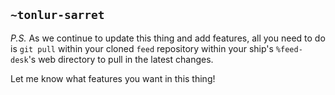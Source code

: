 ## `~tonlur-sarret`
*P.S.* As we continue to update this thing and add features, all you need to do is `git pull` within your cloned `feed` repository within your ship's `%feed-desk`'s web directory to pull in the latest changes.

Let me know what features you want in this thing!